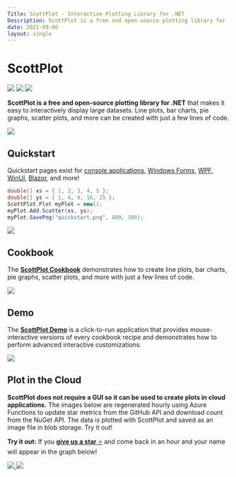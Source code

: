 ```yaml
---
Title: ScottPlot - Interactive Plotting Library for .NET
Description: ScottPlot is a free and open-source plotting library for .NET that makes it easy to interactively display large datasets. Line plots, bar charts, pie graphs, scatter plots, and more can be created with just a few lines of code.
date: 2021-09-06
layout: single
---
```


<h1 class='border-0 mt-4 mb-0'>ScottPlot</h1>

[![](https://img.shields.io/nuget/dt/scottplot?color=29ab47&label=Downloads&logo=NuGet)](https://www.nuget.org/packages/ScottPlot/)
[![](https://img.shields.io/nuget/vpre/scottplot?color=044577&label=NuGet&logo=nuget)](https://www.nuget.org/packages/ScottPlot/)
[![](https://badgen.net/discord/members/Dru6fnY2UX?color=5562ea&icon=discord&label=Discord)](https://scottplot.net/discord/)

**ScottPlot is a free and open-source plotting library for .NET** that makes it easy to interactively display large datasets. Line plots, bar charts, pie graphs, scatter plots, and more can be created with just a few lines of code.

<a href='cookbook'>
  <img src='/images/scottplot.gif' class="d-block mx-auto my-5" />
</a>

## Quickstart 

Quickstart pages exist for [console applications](/quickstart/console/), [Windows Forms](/quickstart/winforms/), [WPF](/quickstart/wpf/), [WinUI](/quickstart/winui/), [Blazor](/quickstart/blazor/), and more!

```cs
double[] xs = { 1, 2, 3, 4, 5 };
double[] ys = { 1, 4, 9, 16, 25 };
ScottPlot.Plot myPlot = new();
myPlot.Add.Scatter(xs, ys);
myPlot.SavePng("quickstart.png", 400, 300);
```

![](/images/quickstart/scottplot-quickstart-console.png)


## Cookbook

The [**ScottPlot Cookbook**](cookbook/5.0/) demonstrates how to create line plots, bar charts, pie graphs, scatter plots, and more with just a few lines of code. 

<a href='cookbook/5.0/'>
  <img src='images/cookbook.jpg' class="d-block mx-auto my-5" />
</a>

## Demo

The [**ScottPlot Demo**](demo/5.0/) is a click-to-run application that provides mouse-interactive versions of every cookbook recipe and demonstrates how to perform advanced interactive customizations.

<a href='demo/5.0/'>
  <img src='/images/demo/5.0/demo.png' class="d-block mx-auto my-5" />
</a>

## Plot in the Cloud

**ScottPlot does not require a GUI so it can be used to create plots in cloud applications.** The images below are regenerated hourly using Azure Functions to update star metrics from the GitHub API and download count from the NuGet API. The data is plotted with ScottPlot and saved as an image file in blob storage. Try it out!

**Try it out:** If you [**give us a star** ⭐](https://github.com/scottplot/scottplot) and come back in an hour and your name will appear in the graph below!


<a href="https://scottplotstatsstorage.z20.web.core.windows.net/stars.png" target="_blank">
  <img src="https://scottplotstatsstorage.z20.web.core.windows.net/stars.png" class="d-block mx-auto my-5" >
</a>

<a href='https://scottplotstatsstorage.z20.web.core.windows.net/scottplot-download-count.png'>
  <img src='https://scottplotstatsstorage.z20.web.core.windows.net/scottplot-download-count.png' class="d-block mx-auto my-5" >
</a>